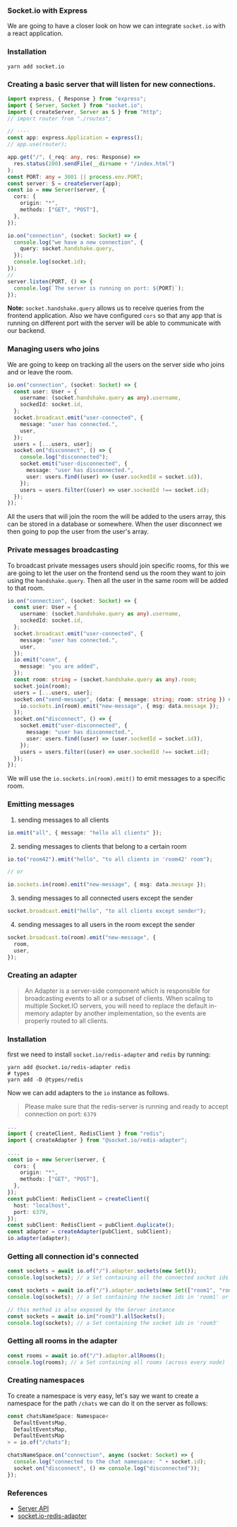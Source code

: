 ### Socket.io with Express

We are going to have a closer look on how we can integrate `socket.io` with a react application.

### Installation

```shell
yarn add socket.io
```

### Creating a basic server that will listen for new connections.

```ts
import express, { Response } from "express";
import { Server, Socket } from "socket.io";
import { createServer, Server as S } from "http";
// import router from "./routes";

// ----
const app: express.Application = express();
// app.use(router);

app.get("/", (_req: any, res: Response) =>
  res.status(200).sendFile(__dirname + "/index.html")
);
const PORT: any = 3001 || process.env.PORT;
const server: S = createServer(app);
const io = new Server(server, {
  cors: {
    origin: "*",
    methods: ["GET", "POST"],
  },
});

io.on("connection", (socket: Socket) => {
  console.log("we have a new connection", {
    query: socket.handshake.query,
  });
  console.log(socket.id);
});
//
server.listen(PORT, () => {
  console.log(`The server is running on port: ${PORT}`);
});
```

**Note:** `socket.handshake.query` allows us to receive queries from the frontend application. Also we have configured `cors` so that any app that is running on different port with the server will be able to communicate with our backend.

### Managing users who joins

We are going to keep on tracking all the users on the server side who joins and or leave the room.

```ts
io.on("connection", (socket: Socket) => {
  const user: User = {
    username: (socket.handshake.query as any).username,
    sockedId: socket.id,
  };
  socket.broadcast.emit("user-connected", {
    message: "user has connected.",
    user,
  });
  users = [...users, user];
  socket.on("disconnect", () => {
    console.log("disconnected");
    socket.emit("user-disconnected", {
      message: "user has disconnected.",
      user: users.find((user) => (user.sockedId = socket.id)),
    });
    users = users.filter((user) => user.sockedId !== socket.id);
  });
});
```

All the users that will join the room the will be added to the users array, this can be stored in a database or somewhere. When the user disconnect we then going to pop the user from the user's array.

### Private messages broadcasting

To broadcast private messages users should join specific rooms, for this we are going to let the user on the frontend send us the room they want to join using the `handshake.query`. Then all the user in the same room will be added to that room.

```ts
io.on("connection", (socket: Socket) => {
  const user: User = {
    username: (socket.handshake.query as any).username,
    sockedId: socket.id,
  };
  socket.broadcast.emit("user-connected", {
    message: "user has connected.",
    user,
  });
  io.emit("conn", {
    message: "you are added",
  });
  const room: string = (socket.handshake.query as any).room;
  socket.join(room);
  users = [...users, user];
  socket.on("send-message", (data: { message: string; room: string }) => {
    io.sockets.in(room).emit("new-message", { msg: data.message });
  });
  socket.on("disconnect", () => {
    socket.emit("user-disconnected", {
      message: "user has disconnected.",
      user: users.find((user) => (user.sockedId = socket.id)),
    });
    users = users.filter((user) => user.sockedId !== socket.id);
  });
});
```

We will use the `io.sockets.in(room).emit()` to emit messages to a specific room.

### Emitting messages

1. sending messages to all clients

```ts
io.emit("all", { message: "hello all clients" });
```

2. sending messages to clients that belong to a certain room

```ts
io.to("room42").emit("hello", "to all clients in 'room42' room");

// or

io.sockets.in(room).emit("new-message", { msg: data.message });
```

3. sending messages to all connected users except the sender

```ts
socket.broadcast.emit("hello", "to all clients except sender");
```

4. sending messages to all users in the room except the sender

```ts
socket.broadcast.to(room).emit("new-message", {
  room,
  user,
});
```

### Creating an adapter

> An Adapter is a server-side component which is responsible for broadcasting events to all or a subset of clients. When scaling to multiple Socket.IO servers, you will need to replace the default in-memory adapter by another implementation, so the events are properly routed to all clients.

### Installation

first we need to install `socket.io/redis-adapter` and `redis` by running:

```shell
yarn add @socket.io/redis-adapter redis
# types
yarn add -D @types/redis
```

Now we can add adapters to the `io` instance as follows.

> Please make sure that the redis-server is running and ready to accept connection on port: `6379`

```ts
...
import { createClient, RedisClient } from "redis";
import { createAdapter } from "@socket.io/redis-adapter";

....
const io = new Server(server, {
  cors: {
    origin: "*",
    methods: ["GET", "POST"],
  },
});
const pubClient: RedisClient = createClient({
  host: "localhost",
  port: 6379,
});
const subClient: RedisClient = pubClient.duplicate();
const adapter = createAdapter(pubClient, subClient);
io.adapter(adapter);

```

### Getting all connection id's connected

```ts
const sockets = await io.of("/").adapter.sockets(new Set());
console.log(sockets); // a Set containing all the connected socket ids

const sockets = await io.of("/").adapter.sockets(new Set(["room1", "room2"]));
console.log(sockets); // a Set containing the socket ids in 'room1' or in 'room2'

// this method is also exposed by the Server instance
const sockets = await io.in("room3").allSockets();
console.log(sockets); // a Set containing the socket ids in 'room3'
```

### Getting all rooms in the adapter

```ts
const rooms = await io.of("/").adapter.allRooms();
console.log(rooms); // a Set containing all rooms (across every node)
```

### Creating namespaces

To create a namespace is very easy, let's say we want to create a namespace for the path `/chats` we can do it on the server as follows:

```ts
const chatsNameSpace: Namespace<
  DefaultEventsMap,
  DefaultEventsMap,
  DefaultEventsMap
> = io.of("/chats");

chatsNameSpace.on("connection", async (socket: Socket) => {
  console.log("connected to the chat namespace: " + socket.id);
  socket.on("disconnect", () => console.log("disconnected"));
});
```

### References

- [Server API](https://socket.io/docs/v4/server-api/)
- [socket.io-redis-adapter](https://github.com/socketio/socket.io-redis-adapter)
